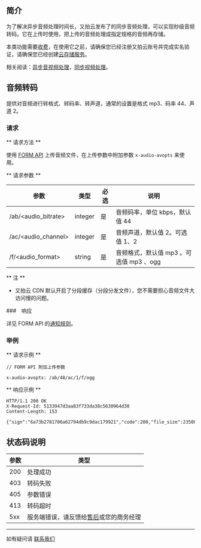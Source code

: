 ## 简介

为了解决异步音频处理时间长，又拍云发布了的同步音频处理，可以实现秒级音频转码。它在上传时使用，把上传的音频处理成指定规格的音频再存储。

本类功能需要[收费](https://www.upyun.com/products/process#section-pricing)，在使用它之前，请确保您已经注册又拍云账号并完成实名验证，请确保您已经创建[云存储服务](/api/quick_start/)。

相关阅读：[异步音视频处理](/cloud/av/)，[同步视频处理](/cloud/sync_video/)。

<a name="audio_transcode"></a>
## 音频转码

提供对音频进行转格式、转码率、转声道，通常的设置是格式 mp3、码率 44、声道 2。

### 请求

** 请求方法 **

使用 [FORM API](/api/form_api/#upload_args) 上传音频文件，在上传参数中附加参数 `x-audio-avopts` 来使用。

** 请求参数 **

| 参数       			| 类型       	| 必选  	| 说明                              	|
|-----------------------|---------------|-------|-----------------------------------|
| /ab/<audio_bitrate>   | integer		| 是  	| 音频码率，单位 kbps，默认值 44  		|
| /ac/<audio_channel>	| integer		| 是  	| 音频声道，默认值 2。可选值 1、2          		|
| /f/<audio_format>   	| string		| 是  	| 音频格式，默认值 mp3 。可选值  mp3 、ogg 	|

** 注 **

- 又拍云 CDN 默认开启了分段缓存（分段分发文件），您不需要担心音频文件大访问慢的问题。

###　响应

详见 FORM API 的[通知规则](http://docs.upyun.com/api/form_api/#notify_return)。

### 举例


** 请求示例 **

```
// FORM API 附加上传参数

x-audio-avopts: /ab/48/ac/1/f/ogg
```

** 响应示例 **

```
HTTP/1.1 200 OK
X-Request-Id: 5133947d3aa83f733da38c5630964d30
Content-Length: 153

{"sign":"6a73b2781706a62794db9c9dac179921","code":200,"file_size":23508491,"url":"\/audio.mp3","time":1494559280,"message":"ok","mimetype":"audio\/mpeg"}
```

<a name="status"></a>
## 状态码说明

| 参数       	| 类型       	|
|---------------|---------------|
| 200    		| 处理成功     	|
| 403   		| 转码失败 		|
| 405   		| 参数错误 		|
| 413    		| 转码超时	  	|
| 5xx    		| 服务端错误，请反馈给[售后](https://www.upyun.com/contact)或您的商务经理   	|

---------

如有疑问请 [联系我们](https://www.upyun.com/contact)
